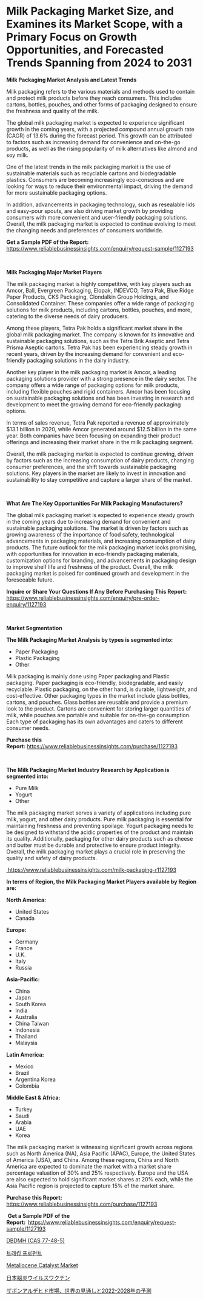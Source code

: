 <p><h1>Milk Packaging Market Size, and Examines its Market Scope, with a Primary Focus on Growth Opportunities, and Forecasted Trends Spanning from 2024 to 2031</h1></p><p><strong>Milk Packaging Market Analysis and Latest Trends</strong></p>
<p><p>Milk packaging refers to the various materials and methods used to contain and protect milk products before they reach consumers. This includes cartons, bottles, pouches, and other forms of packaging designed to ensure the freshness and quality of the milk.</p><p>The global milk packaging market is expected to experience significant growth in the coming years, with a projected compound annual growth rate (CAGR) of 13.6% during the forecast period. This growth can be attributed to factors such as increasing demand for convenience and on-the-go products, as well as the rising popularity of milk alternatives like almond and soy milk.</p><p>One of the latest trends in the milk packaging market is the use of sustainable materials such as recyclable cartons and biodegradable plastics. Consumers are becoming increasingly eco-conscious and are looking for ways to reduce their environmental impact, driving the demand for more sustainable packaging options.</p><p>In addition, advancements in packaging technology, such as resealable lids and easy-pour spouts, are also driving market growth by providing consumers with more convenient and user-friendly packaging solutions. Overall, the milk packaging market is expected to continue evolving to meet the changing needs and preferences of consumers worldwide.</p></p>
<p><strong>Get a Sample PDF of the Report:&nbsp;</strong> <a href="https://www.reliablebusinessinsights.com/enquiry/request-sample/1127193">https://www.reliablebusinessinsights.com/enquiry/request-sample/1127193</a></p>
<p>&nbsp;</p>
<p><strong>Milk Packaging Major Market Players</strong></p>
<p><p>The milk packaging market is highly competitive, with key players such as Amcor, Ball, Evergreen Packaging, Elopak, INDEVCO, Tetra Pak, Blue Ridge Paper Products, CKS Packaging, Clondalkin Group Holdings, and Consolidated Container. These companies offer a wide range of packaging solutions for milk products, including cartons, bottles, pouches, and more, catering to the diverse needs of dairy producers.</p><p>Among these players, Tetra Pak holds a significant market share in the global milk packaging market. The company is known for its innovative and sustainable packaging solutions, such as the Tetra Brik Aseptic and Tetra Prisma Aseptic cartons. Tetra Pak has been experiencing steady growth in recent years, driven by the increasing demand for convenient and eco-friendly packaging solutions in the dairy industry.</p><p>Another key player in the milk packaging market is Amcor, a leading packaging solutions provider with a strong presence in the dairy sector. The company offers a wide range of packaging options for milk products, including flexible pouches and rigid containers. Amcor has been focusing on sustainable packaging solutions and has been investing in research and development to meet the growing demand for eco-friendly packaging options.</p><p>In terms of sales revenue, Tetra Pak reported a revenue of approximately $13.1 billion in 2020, while Amcor generated around $12.5 billion in the same year. Both companies have been focusing on expanding their product offerings and increasing their market share in the milk packaging segment.</p><p>Overall, the milk packaging market is expected to continue growing, driven by factors such as the increasing consumption of dairy products, changing consumer preferences, and the shift towards sustainable packaging solutions. Key players in the market are likely to invest in innovation and sustainability to stay competitive and capture a larger share of the market.</p></p>
<p>&nbsp;</p>
<p><strong>What Are The Key Opportunities For Milk Packaging Manufacturers?</strong></p>
<p><p>The global milk packaging market is expected to experience steady growth in the coming years due to increasing demand for convenient and sustainable packaging solutions. The market is driven by factors such as growing awareness of the importance of food safety, technological advancements in packaging materials, and increasing consumption of dairy products. The future outlook for the milk packaging market looks promising, with opportunities for innovation in eco-friendly packaging materials, customization options for branding, and advancements in packaging design to improve shelf life and freshness of the product. Overall, the milk packaging market is poised for continued growth and development in the foreseeable future.</p></p>
<p><strong>Inquire or Share Your Questions If Any Before Purchasing This Report:</strong> <a href="https://www.reliablebusinessinsights.com/enquiry/pre-order-enquiry/1127193">https://www.reliablebusinessinsights.com/enquiry/pre-order-enquiry/1127193</a></p>
<p>&nbsp;</p>
<p><strong>Market Segmentation</strong></p>
<p><strong>The Milk Packaging Market Analysis by types is segmented into:</strong></p>
<p><ul><li>Paper Packaging</li><li>Plastic Packaging</li><li>Other</li></ul></p>
<p><p>Milk packaging is mainly done using Paper packaging and Plastic packaging. Paper packaging is eco-friendly, biodegradable, and easily recyclable. Plastic packaging, on the other hand, is durable, lightweight, and cost-effective. Other packaging types in the market include glass bottles, cartons, and pouches. Glass bottles are reusable and provide a premium look to the product. Cartons are convenient for storing larger quantities of milk, while pouches are portable and suitable for on-the-go consumption. Each type of packaging has its own advantages and caters to different consumer needs.</p></p>
<p><strong>Purchase this Report:&nbsp;</strong><a href="https://www.reliablebusinessinsights.com/purchase/1127193">https://www.reliablebusinessinsights.com/purchase/1127193</a></p>
<p>&nbsp;</p>
<p><strong>The Milk Packaging Market Industry Research by Application is segmented into:</strong></p>
<p><ul><li>Pure Milk</li><li>Yogurt</li><li>Other</li></ul></p>
<p><p>The milk packaging market serves a variety of applications including pure milk, yogurt, and other dairy products. Pure milk packaging is essential for maintaining freshness and preventing spoilage. Yogurt packaging needs to be designed to withstand the acidic properties of the product and maintain its quality. Additionally, packaging for other dairy products such as cheese and butter must be durable and protective to ensure product integrity. Overall, the milk packaging market plays a crucial role in preserving the quality and safety of dairy products.</p></p>
<p><a href="https://www.reliablebusinessinsights.com/milk-packaging-r1127193">&nbsp;https://www.reliablebusinessinsights.com/milk-packaging-r1127193</a></p>
<p><strong>In terms of Region, the Milk Packaging Market Players available by Region are:</strong></p>
<p>
    <p> <strong> North America: </strong>
        <ul>
            <li>United States</li>
            <li>Canada</li>
        </ul>
        </p> 
    <p> <strong> Europe: </strong>
        <ul>
            <li>Germany</li>
            <li>France</li>
            <li>U.K.</li>
            <li>Italy</li>
            <li>Russia</li>
        </ul>
        </p> 
    <p> <strong> Asia-Pacific: </strong>
        <ul>
            <li>China</li>
            <li>Japan</li>
            <li>South Korea</li>
            <li>India</li>
            <li>Australia</li>
            <li>China Taiwan</li>
            <li>Indonesia</li>
            <li>Thailand</li>
            <li>Malaysia</li>
        </ul>
        </p> 
    <p> <strong> Latin America: </strong>
        <ul>
            <li>Mexico</li>
            <li>Brazil</li>
            <li>Argentina Korea</li>
            <li>Colombia</li>
        </ul>
        </p> 
    <p> <strong> Middle East & Africa: </strong>
        <ul>
            <li>Turkey</li>
            <li>Saudi</li>
            <li>Arabia</li>
            <li>UAE</li>
            <li>Korea</li>
        </ul>
    </p>
    </p>
<p><p>The milk packaging market is witnessing significant growth across regions such as North America (NA), Asia Pacific (APAC), Europe, the United States of America (USA), and China. Among these regions, China and North America are expected to dominate the market with a market share percentage valuation of 30% and 25% respectively. Europe and the USA are also expected to hold significant market shares at 20% each, while the Asia Pacific region is projected to capture 15% of the market share.</p></p>
<p><strong>Purchase this Report: </strong><a href="https://www.reliablebusinessinsights.com/purchase/1127193">https://www.reliablebusinessinsights.com/purchase/1127193</a></p>
<p>&nbsp;<strong>Get a Sample PDF of the Report:&nbsp;&nbsp;</strong><a href="https://www.reliablebusinessinsights.com/enquiry/request-sample/1127193">https://www.reliablebusinessinsights.com/enquiry/request-sample/1127193</a></p>
<p><strong></strong></p>
<p><p><a href="https://medium.com/@sophieinleeds/dbdmh-cas-77-48-5-%EC%8B%9C%EC%9E%A5-%EC%A0%90%EC%9C%A0%EC%9C%A8-%ED%81%AC%EA%B8%B0-%ED%8A%B8%EB%A0%8C%EB%93%9C-%EC%82%B0%EC%97%85-%EB%B6%84%EC%84%9D-%EB%B3%B4%EA%B3%A0%EC%84%9C-%EC%9D%91%EC%9A%A9-%EB%B6%84%EC%95%BC%EB%B3%84-%EC%9D%98%EB%A3%8C-%EC%A4%91%EA%B8%89-%EC%82%B0%EC%97%85%EC%9A%A9-%EB%A9%B8%EA%B7%A0-%EC%96%91%EC%8B%9D-%EC%86%8C%EB%8F%85-%EC%9C%A0%ED%98%95%EB%B3%84-%EC%88%9C%EB%8F%84-98-%EC%88%9C%EB%8F%84-99-05e246bbb332">DBDMH (CAS 77-48-5)</a></p><p><a href="https://medium.com/@sophieinleeds/%ED%94%84%EB%9E%99%ED%82%B9-%ED%94%84%EB%A1%9C%ED%8C%AC%ED%8A%B8-%EC%8B%9C%EC%9E%A5-%EC%A1%B0%EC%82%AC-%EB%B3%B4%EA%B3%A0%EC%84%9C%EC%97%90%EB%8A%94-2024%EB%85%84%EB%B6%80%ED%84%B0-2031%EB%85%84%EA%B9%8C%EC%A7%80-%EC%98%88%EC%83%81%EB%90%98%EB%8A%94-cagr-%EC%84%B1%EC%9E%A5%EB%A5%A0%EC%9D%84-%ED%8F%AC%ED%95%A8%ED%95%9C-%EC%8B%9C%EC%9E%A5-%EA%B7%9C%EB%AA%A8-%EC%A0%90%EC%9C%A0%EC%9C%A8-%EB%B0%8F-%EB%B6%84%EC%84%9D%EC%9D%B4-%ED%8F%AC%ED%95%A8%EB%90%98%EC%96%B4-%EC%9E%88%EC%8A%B5%EB%8B%88%EB%8B%A4-fdb0850a9c75">트래킹 프로펀트</a></p><p><a href="https://github.com/nusratjahan12006/Market-Research-Report-List-1/blob/main/metallocene-catalyst-market.md">Metallocene Catalyst Market</a></p><p><a href="https://github.com/roulaayoub-saad/Market-Research-Report-List-1/blob/main/2423418134473.md">日本脳炎ウイルスワクチン</a></p><p><a href="https://medium.com/@parelledillard6/%E3%82%B0%E3%83%AD%E3%83%BC%E3%83%90%E3%83%AB%E3%83%9D%E3%83%A1%E3%83%AD%E3%82%A2%E3%83%AB%E3%83%87%E3%83%92%E3%83%89%E5%B8%82%E5%A0%B4-%E3%82%B0%E3%83%AD%E3%83%BC%E3%83%90%E3%83%AB%E5%B1%95%E6%9C%9B%E3%81%8A%E3%82%88%E3%81%B32022-2028%E5%B9%B4%E3%81%AE%E4%BA%88%E6%B8%AC%E5%B8%82%E5%A0%B4%E8%A6%8F%E6%A8%A1%E3%81%A8%E3%82%B7%E3%82%A7%E3%82%A2%E5%88%86%E6%9E%90-%E8%A3%BD%E5%93%81%E3%82%BF%E3%82%A4%E3%83%97%E5%88%A5-%E5%BF%9C%E7%94%A8%E5%88%A5-%E5%9C%B0%E5%9F%9F%E5%88%A5-%E4%BA%88%E6%B8%AC-2024%E5%B9%B4-2031%E5%B9%B4-db0f2bdacad3">ザボンアルデヒド市場、世界の見通しと2022-2028年の予測</a></p></p>
